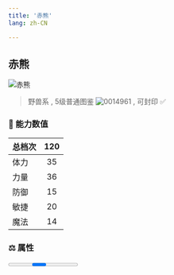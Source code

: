 ```yaml
---
title: '赤熊'
lang: zh-CN

---
```


<RouterBack />

## 赤熊

![赤熊](https://user-images.githubusercontent.com/78347270/115937658-684f1500-a4d3-11eb-9304-46bff29e7f66.gif) 

> 野兽系 , 5级普通图鉴 ![0014961](https://user-images.githubusercontent.com/78347270/115963859-4ea5e000-a55c-11eb-84e2-5fee99d1fbb6.gif) , 可封印 ✅ 


### 💪 能力数值

| 总档次       | 120            |
| :----------- |:-------------:|
| 体力      | 35   <Stars :number="3.5" />  |
| 力量      | 36   <Stars :number="3.5" />  |
| 防御      | 15  <Stars :number="2" />  | 
| 敏捷      | 20  <Stars :number="2" />  | 
| 魔法      | 14  <Stars :number="1" />   | 

### ⚖️ 属性


<Progress earth :number="0" />

<Progress water :number="0" />

<Progress fire :number="8" />

<Progress wind :number="2" />

### ✨ 技能栏 <Strong>6个</Strong>

- 攻击
- 防御

### 👶 1级出现点

- 无



